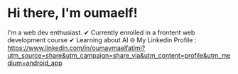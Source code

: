 # Hi there, I'm oumaelf!
I'm a web dev enthusiast.
  ✔ Currently enrolled in a frontent web development course
  ✔ Learning about AI
🌐 My Linkedin Profile : 
    https://www.linkedin.com/in/oumaymaelfatimi?utm_source=share&utm_campaign=share_via&utm_content=profile&utm_medium=android_app
